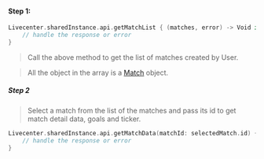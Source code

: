 
#### Step 1:
```swift
Livecenter.sharedInstance.api.getMatchList { (matches, error) -> Void in
	// handle the response or error
}
```
 > Call the above method to get the list of matches created by User.
 
 > All the object in the array is a [Match](https://football.newsroom.co/sdk/ios/Structs/Match.php) object.
 
##### Step 2
> Select a match from the list of the matches and pass its id to get match detail data, goals and ticker.

```swift
Livecenter.sharedInstance.api.getMatchData(matchId: selectedMatch.id) { (matchData, error) -> Void in
	// handle the response or error
}
```
